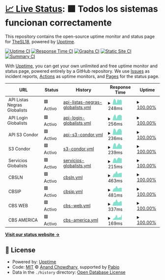 # [📈 Live Status](https://status.condorbs.net): <!--live status--> **🟩 Todos los sistemas funcionan correctamente**

This repository contains the open-source uptime monitor and status page for [TheSL18](https://status.condorbs.net), powered by [Upptime](https://github.com/upptime/upptime).

[![Uptime CI](https://github.com/TheSL18/upptime/workflows/Uptime%20CI/badge.svg)](https://github.com/TheSL18/upptime/actions?query=workflow%3A%22Uptime+CI%22)
[![Response Time CI](https://github.com/TheSL18/upptime/workflows/Response%20Time%20CI/badge.svg)](https://github.com/TheSL18/upptime/actions?query=workflow%3A%22Response+Time+CI%22)
[![Graphs CI](https://github.com/TheSL18/upptime/workflows/Graphs%20CI/badge.svg)](https://github.com/TheSL18/upptime/actions?query=workflow%3A%22Graphs+CI%22)
[![Static Site CI](https://github.com/TheSL18/upptime/workflows/Static%20Site%20CI/badge.svg)](https://github.com/TheSL18/upptime/actions?query=workflow%3A%22Static+Site+CI%22)
[![Summary CI](https://github.com/TheSL18/upptime/workflows/Summary%20CI/badge.svg)](https://github.com/TheSL18/upptime/actions?query=workflow%3A%22Summary+CI%22)

With [Upptime](https://upptime.js.org), you can get your own unlimited and free uptime monitor and status page, powered entirely by a GitHub repository. We use [Issues](https://github.com/TheSL18/upptime/issues) as incident reports, [Actions](https://github.com/TheSL18/upptime/actions) as uptime monitors, and [Pages](https://status.condorbs.net) for the status page.

<!--start: status pages-->
<!-- This summary is generated by Upptime (https://github.com/upptime/upptime) -->
<!-- Do not edit this manually, your changes will be overwritten -->
<!-- prettier-ignore -->
| URL | Status | History | Response Time | Uptime |
| --- | ------ | ------- | ------------- | ------ |
| <img alt="" src="https://icons.duckduckgo.com/ip3/null.ico" height="13"> API Listas Negras Globalists | 🟩 Activo | [api-listas-negras-globalists.yml](https://github.com/TheSL18/upptime/commits/HEAD/history/api-listas-negras-globalists.yml) | <details><summary><img alt="Response time graph" src="./graphs/api-listas-negras-globalists/response-time-week.png" height="20"> 248ms</summary><br><a href="https://status.condorbs.net/history/api-listas-negras-globalists"><img alt="Response time 211" src="https://img.shields.io/endpoint?url=https%3A%2F%2Fraw.githubusercontent.com%2FTheSL18%2Fupptime%2FHEAD%2Fapi%2Fapi-listas-negras-globalists%2Fresponse-time.json"></a><br><a href="https://status.condorbs.net/history/api-listas-negras-globalists"><img alt="24-hour response time 234" src="https://img.shields.io/endpoint?url=https%3A%2F%2Fraw.githubusercontent.com%2FTheSL18%2Fupptime%2FHEAD%2Fapi%2Fapi-listas-negras-globalists%2Fresponse-time-day.json"></a><br><a href="https://status.condorbs.net/history/api-listas-negras-globalists"><img alt="7-day response time 248" src="https://img.shields.io/endpoint?url=https%3A%2F%2Fraw.githubusercontent.com%2FTheSL18%2Fupptime%2FHEAD%2Fapi%2Fapi-listas-negras-globalists%2Fresponse-time-week.json"></a><br><a href="https://status.condorbs.net/history/api-listas-negras-globalists"><img alt="30-day response time 211" src="https://img.shields.io/endpoint?url=https%3A%2F%2Fraw.githubusercontent.com%2FTheSL18%2Fupptime%2FHEAD%2Fapi%2Fapi-listas-negras-globalists%2Fresponse-time-month.json"></a><br><a href="https://status.condorbs.net/history/api-listas-negras-globalists"><img alt="1-year response time 211" src="https://img.shields.io/endpoint?url=https%3A%2F%2Fraw.githubusercontent.com%2FTheSL18%2Fupptime%2FHEAD%2Fapi%2Fapi-listas-negras-globalists%2Fresponse-time-year.json"></a></details> | <details><summary><a href="https://status.condorbs.net/history/api-listas-negras-globalists">100.00%</a></summary><a href="https://status.condorbs.net/history/api-listas-negras-globalists"><img alt="All-time uptime 99.46%" src="https://img.shields.io/endpoint?url=https%3A%2F%2Fraw.githubusercontent.com%2FTheSL18%2Fupptime%2FHEAD%2Fapi%2Fapi-listas-negras-globalists%2Fuptime.json"></a><br><a href="https://status.condorbs.net/history/api-listas-negras-globalists"><img alt="24-hour uptime 100.00%" src="https://img.shields.io/endpoint?url=https%3A%2F%2Fraw.githubusercontent.com%2FTheSL18%2Fupptime%2FHEAD%2Fapi%2Fapi-listas-negras-globalists%2Fuptime-day.json"></a><br><a href="https://status.condorbs.net/history/api-listas-negras-globalists"><img alt="7-day uptime 100.00%" src="https://img.shields.io/endpoint?url=https%3A%2F%2Fraw.githubusercontent.com%2FTheSL18%2Fupptime%2FHEAD%2Fapi%2Fapi-listas-negras-globalists%2Fuptime-week.json"></a><br><a href="https://status.condorbs.net/history/api-listas-negras-globalists"><img alt="30-day uptime 94.24%" src="https://img.shields.io/endpoint?url=https%3A%2F%2Fraw.githubusercontent.com%2FTheSL18%2Fupptime%2FHEAD%2Fapi%2Fapi-listas-negras-globalists%2Fuptime-month.json"></a><br><a href="https://status.condorbs.net/history/api-listas-negras-globalists"><img alt="1-year uptime 99.46%" src="https://img.shields.io/endpoint?url=https%3A%2F%2Fraw.githubusercontent.com%2FTheSL18%2Fupptime%2FHEAD%2Fapi%2Fapi-listas-negras-globalists%2Fuptime-year.json"></a></details>
| <img alt="" src="https://icons.duckduckgo.com/ip3/null.ico" height="13"> API Login Globalists | 🟩 Activo | [api-login-globalists.yml](https://github.com/TheSL18/upptime/commits/HEAD/history/api-login-globalists.yml) | <details><summary><img alt="Response time graph" src="./graphs/api-login-globalists/response-time-week.png" height="20"> 256ms</summary><br><a href="https://status.condorbs.net/history/api-login-globalists"><img alt="Response time 216" src="https://img.shields.io/endpoint?url=https%3A%2F%2Fraw.githubusercontent.com%2FTheSL18%2Fupptime%2FHEAD%2Fapi%2Fapi-login-globalists%2Fresponse-time.json"></a><br><a href="https://status.condorbs.net/history/api-login-globalists"><img alt="24-hour response time 252" src="https://img.shields.io/endpoint?url=https%3A%2F%2Fraw.githubusercontent.com%2FTheSL18%2Fupptime%2FHEAD%2Fapi%2Fapi-login-globalists%2Fresponse-time-day.json"></a><br><a href="https://status.condorbs.net/history/api-login-globalists"><img alt="7-day response time 256" src="https://img.shields.io/endpoint?url=https%3A%2F%2Fraw.githubusercontent.com%2FTheSL18%2Fupptime%2FHEAD%2Fapi%2Fapi-login-globalists%2Fresponse-time-week.json"></a><br><a href="https://status.condorbs.net/history/api-login-globalists"><img alt="30-day response time 222" src="https://img.shields.io/endpoint?url=https%3A%2F%2Fraw.githubusercontent.com%2FTheSL18%2Fupptime%2FHEAD%2Fapi%2Fapi-login-globalists%2Fresponse-time-month.json"></a><br><a href="https://status.condorbs.net/history/api-login-globalists"><img alt="1-year response time 216" src="https://img.shields.io/endpoint?url=https%3A%2F%2Fraw.githubusercontent.com%2FTheSL18%2Fupptime%2FHEAD%2Fapi%2Fapi-login-globalists%2Fresponse-time-year.json"></a></details> | <details><summary><a href="https://status.condorbs.net/history/api-login-globalists">100.00%</a></summary><a href="https://status.condorbs.net/history/api-login-globalists"><img alt="All-time uptime 99.45%" src="https://img.shields.io/endpoint?url=https%3A%2F%2Fraw.githubusercontent.com%2FTheSL18%2Fupptime%2FHEAD%2Fapi%2Fapi-login-globalists%2Fuptime.json"></a><br><a href="https://status.condorbs.net/history/api-login-globalists"><img alt="24-hour uptime 100.00%" src="https://img.shields.io/endpoint?url=https%3A%2F%2Fraw.githubusercontent.com%2FTheSL18%2Fupptime%2FHEAD%2Fapi%2Fapi-login-globalists%2Fuptime-day.json"></a><br><a href="https://status.condorbs.net/history/api-login-globalists"><img alt="7-day uptime 100.00%" src="https://img.shields.io/endpoint?url=https%3A%2F%2Fraw.githubusercontent.com%2FTheSL18%2Fupptime%2FHEAD%2Fapi%2Fapi-login-globalists%2Fuptime-week.json"></a><br><a href="https://status.condorbs.net/history/api-login-globalists"><img alt="30-day uptime 94.24%" src="https://img.shields.io/endpoint?url=https%3A%2F%2Fraw.githubusercontent.com%2FTheSL18%2Fupptime%2FHEAD%2Fapi%2Fapi-login-globalists%2Fuptime-month.json"></a><br><a href="https://status.condorbs.net/history/api-login-globalists"><img alt="1-year uptime 99.45%" src="https://img.shields.io/endpoint?url=https%3A%2F%2Fraw.githubusercontent.com%2FTheSL18%2Fupptime%2FHEAD%2Fapi%2Fapi-login-globalists%2Fuptime-year.json"></a></details>
| <img alt="" src="https://icons.duckduckgo.com/ip3/null.ico" height="13"> API S3 Condor | 🟩 Activo | [api-s3-condor.yml](https://github.com/TheSL18/upptime/commits/HEAD/history/api-s3-condor.yml) | <details><summary><img alt="Response time graph" src="./graphs/api-s3-condor/response-time-week.png" height="20"> 236ms</summary><br><a href="https://status.condorbs.net/history/api-s3-condor"><img alt="Response time 223" src="https://img.shields.io/endpoint?url=https%3A%2F%2Fraw.githubusercontent.com%2FTheSL18%2Fupptime%2FHEAD%2Fapi%2Fapi-s3-condor%2Fresponse-time.json"></a><br><a href="https://status.condorbs.net/history/api-s3-condor"><img alt="24-hour response time 186" src="https://img.shields.io/endpoint?url=https%3A%2F%2Fraw.githubusercontent.com%2FTheSL18%2Fupptime%2FHEAD%2Fapi%2Fapi-s3-condor%2Fresponse-time-day.json"></a><br><a href="https://status.condorbs.net/history/api-s3-condor"><img alt="7-day response time 236" src="https://img.shields.io/endpoint?url=https%3A%2F%2Fraw.githubusercontent.com%2FTheSL18%2Fupptime%2FHEAD%2Fapi%2Fapi-s3-condor%2Fresponse-time-week.json"></a><br><a href="https://status.condorbs.net/history/api-s3-condor"><img alt="30-day response time 202" src="https://img.shields.io/endpoint?url=https%3A%2F%2Fraw.githubusercontent.com%2FTheSL18%2Fupptime%2FHEAD%2Fapi%2Fapi-s3-condor%2Fresponse-time-month.json"></a><br><a href="https://status.condorbs.net/history/api-s3-condor"><img alt="1-year response time 223" src="https://img.shields.io/endpoint?url=https%3A%2F%2Fraw.githubusercontent.com%2FTheSL18%2Fupptime%2FHEAD%2Fapi%2Fapi-s3-condor%2Fresponse-time-year.json"></a></details> | <details><summary><a href="https://status.condorbs.net/history/api-s3-condor">100.00%</a></summary><a href="https://status.condorbs.net/history/api-s3-condor"><img alt="All-time uptime 99.62%" src="https://img.shields.io/endpoint?url=https%3A%2F%2Fraw.githubusercontent.com%2FTheSL18%2Fupptime%2FHEAD%2Fapi%2Fapi-s3-condor%2Fuptime.json"></a><br><a href="https://status.condorbs.net/history/api-s3-condor"><img alt="24-hour uptime 100.00%" src="https://img.shields.io/endpoint?url=https%3A%2F%2Fraw.githubusercontent.com%2FTheSL18%2Fupptime%2FHEAD%2Fapi%2Fapi-s3-condor%2Fuptime-day.json"></a><br><a href="https://status.condorbs.net/history/api-s3-condor"><img alt="7-day uptime 100.00%" src="https://img.shields.io/endpoint?url=https%3A%2F%2Fraw.githubusercontent.com%2FTheSL18%2Fupptime%2FHEAD%2Fapi%2Fapi-s3-condor%2Fuptime-week.json"></a><br><a href="https://status.condorbs.net/history/api-s3-condor"><img alt="30-day uptime 100.00%" src="https://img.shields.io/endpoint?url=https%3A%2F%2Fraw.githubusercontent.com%2FTheSL18%2Fupptime%2FHEAD%2Fapi%2Fapi-s3-condor%2Fuptime-month.json"></a><br><a href="https://status.condorbs.net/history/api-s3-condor"><img alt="1-year uptime 99.62%" src="https://img.shields.io/endpoint?url=https%3A%2F%2Fraw.githubusercontent.com%2FTheSL18%2Fupptime%2FHEAD%2Fapi%2Fapi-s3-condor%2Fuptime-year.json"></a></details>
| <img alt="" src="https://icons.duckduckgo.com/ip3/null.ico" height="13"> S3 Condor | 🟩 Activo | [s3-condor.yml](https://github.com/TheSL18/upptime/commits/HEAD/history/s3-condor.yml) | <details><summary><img alt="Response time graph" src="./graphs/s3-condor/response-time-week.png" height="20"> 239ms</summary><br><a href="https://status.condorbs.net/history/s3-condor"><img alt="Response time 213" src="https://img.shields.io/endpoint?url=https%3A%2F%2Fraw.githubusercontent.com%2FTheSL18%2Fupptime%2FHEAD%2Fapi%2Fs3-condor%2Fresponse-time.json"></a><br><a href="https://status.condorbs.net/history/s3-condor"><img alt="24-hour response time 203" src="https://img.shields.io/endpoint?url=https%3A%2F%2Fraw.githubusercontent.com%2FTheSL18%2Fupptime%2FHEAD%2Fapi%2Fs3-condor%2Fresponse-time-day.json"></a><br><a href="https://status.condorbs.net/history/s3-condor"><img alt="7-day response time 239" src="https://img.shields.io/endpoint?url=https%3A%2F%2Fraw.githubusercontent.com%2FTheSL18%2Fupptime%2FHEAD%2Fapi%2Fs3-condor%2Fresponse-time-week.json"></a><br><a href="https://status.condorbs.net/history/s3-condor"><img alt="30-day response time 202" src="https://img.shields.io/endpoint?url=https%3A%2F%2Fraw.githubusercontent.com%2FTheSL18%2Fupptime%2FHEAD%2Fapi%2Fs3-condor%2Fresponse-time-month.json"></a><br><a href="https://status.condorbs.net/history/s3-condor"><img alt="1-year response time 213" src="https://img.shields.io/endpoint?url=https%3A%2F%2Fraw.githubusercontent.com%2FTheSL18%2Fupptime%2FHEAD%2Fapi%2Fs3-condor%2Fresponse-time-year.json"></a></details> | <details><summary><a href="https://status.condorbs.net/history/s3-condor">100.00%</a></summary><a href="https://status.condorbs.net/history/s3-condor"><img alt="All-time uptime 99.62%" src="https://img.shields.io/endpoint?url=https%3A%2F%2Fraw.githubusercontent.com%2FTheSL18%2Fupptime%2FHEAD%2Fapi%2Fs3-condor%2Fuptime.json"></a><br><a href="https://status.condorbs.net/history/s3-condor"><img alt="24-hour uptime 100.00%" src="https://img.shields.io/endpoint?url=https%3A%2F%2Fraw.githubusercontent.com%2FTheSL18%2Fupptime%2FHEAD%2Fapi%2Fs3-condor%2Fuptime-day.json"></a><br><a href="https://status.condorbs.net/history/s3-condor"><img alt="7-day uptime 100.00%" src="https://img.shields.io/endpoint?url=https%3A%2F%2Fraw.githubusercontent.com%2FTheSL18%2Fupptime%2FHEAD%2Fapi%2Fs3-condor%2Fuptime-week.json"></a><br><a href="https://status.condorbs.net/history/s3-condor"><img alt="30-day uptime 100.00%" src="https://img.shields.io/endpoint?url=https%3A%2F%2Fraw.githubusercontent.com%2FTheSL18%2Fupptime%2FHEAD%2Fapi%2Fs3-condor%2Fuptime-month.json"></a><br><a href="https://status.condorbs.net/history/s3-condor"><img alt="1-year uptime 99.62%" src="https://img.shields.io/endpoint?url=https%3A%2F%2Fraw.githubusercontent.com%2FTheSL18%2Fupptime%2FHEAD%2Fapi%2Fs3-condor%2Fuptime-year.json"></a></details>
| <img alt="" src="https://icons.duckduckgo.com/ip3/null.ico" height="13"> Servicios Globalists | 🟩 Activo | [servicios-globalists.yml](https://github.com/TheSL18/upptime/commits/HEAD/history/servicios-globalists.yml) | <details><summary><img alt="Response time graph" src="./graphs/servicios-globalists/response-time-week.png" height="20"> 215ms</summary><br><a href="https://status.condorbs.net/history/servicios-globalists"><img alt="Response time 210" src="https://img.shields.io/endpoint?url=https%3A%2F%2Fraw.githubusercontent.com%2FTheSL18%2Fupptime%2FHEAD%2Fapi%2Fservicios-globalists%2Fresponse-time.json"></a><br><a href="https://status.condorbs.net/history/servicios-globalists"><img alt="24-hour response time 235" src="https://img.shields.io/endpoint?url=https%3A%2F%2Fraw.githubusercontent.com%2FTheSL18%2Fupptime%2FHEAD%2Fapi%2Fservicios-globalists%2Fresponse-time-day.json"></a><br><a href="https://status.condorbs.net/history/servicios-globalists"><img alt="7-day response time 215" src="https://img.shields.io/endpoint?url=https%3A%2F%2Fraw.githubusercontent.com%2FTheSL18%2Fupptime%2FHEAD%2Fapi%2Fservicios-globalists%2Fresponse-time-week.json"></a><br><a href="https://status.condorbs.net/history/servicios-globalists"><img alt="30-day response time 194" src="https://img.shields.io/endpoint?url=https%3A%2F%2Fraw.githubusercontent.com%2FTheSL18%2Fupptime%2FHEAD%2Fapi%2Fservicios-globalists%2Fresponse-time-month.json"></a><br><a href="https://status.condorbs.net/history/servicios-globalists"><img alt="1-year response time 210" src="https://img.shields.io/endpoint?url=https%3A%2F%2Fraw.githubusercontent.com%2FTheSL18%2Fupptime%2FHEAD%2Fapi%2Fservicios-globalists%2Fresponse-time-year.json"></a></details> | <details><summary><a href="https://status.condorbs.net/history/servicios-globalists">100.00%</a></summary><a href="https://status.condorbs.net/history/servicios-globalists"><img alt="All-time uptime 99.46%" src="https://img.shields.io/endpoint?url=https%3A%2F%2Fraw.githubusercontent.com%2FTheSL18%2Fupptime%2FHEAD%2Fapi%2Fservicios-globalists%2Fuptime.json"></a><br><a href="https://status.condorbs.net/history/servicios-globalists"><img alt="24-hour uptime 100.00%" src="https://img.shields.io/endpoint?url=https%3A%2F%2Fraw.githubusercontent.com%2FTheSL18%2Fupptime%2FHEAD%2Fapi%2Fservicios-globalists%2Fuptime-day.json"></a><br><a href="https://status.condorbs.net/history/servicios-globalists"><img alt="7-day uptime 100.00%" src="https://img.shields.io/endpoint?url=https%3A%2F%2Fraw.githubusercontent.com%2FTheSL18%2Fupptime%2FHEAD%2Fapi%2Fservicios-globalists%2Fuptime-week.json"></a><br><a href="https://status.condorbs.net/history/servicios-globalists"><img alt="30-day uptime 94.24%" src="https://img.shields.io/endpoint?url=https%3A%2F%2Fraw.githubusercontent.com%2FTheSL18%2Fupptime%2FHEAD%2Fapi%2Fservicios-globalists%2Fuptime-month.json"></a><br><a href="https://status.condorbs.net/history/servicios-globalists"><img alt="1-year uptime 99.46%" src="https://img.shields.io/endpoint?url=https%3A%2F%2Fraw.githubusercontent.com%2FTheSL18%2Fupptime%2FHEAD%2Fapi%2Fservicios-globalists%2Fuptime-year.json"></a></details>
| <img alt="" src="https://icons.duckduckgo.com/ip3/null.ico" height="13"> CBSLN | 🟩 Activo | [cbsln.yml](https://github.com/TheSL18/upptime/commits/HEAD/history/cbsln.yml) | <details><summary><img alt="Response time graph" src="./graphs/cbsln/response-time-week.png" height="20"> 463ms</summary><br><a href="https://status.condorbs.net/history/cbsln"><img alt="Response time 504" src="https://img.shields.io/endpoint?url=https%3A%2F%2Fraw.githubusercontent.com%2FTheSL18%2Fupptime%2FHEAD%2Fapi%2Fcbsln%2Fresponse-time.json"></a><br><a href="https://status.condorbs.net/history/cbsln"><img alt="24-hour response time 494" src="https://img.shields.io/endpoint?url=https%3A%2F%2Fraw.githubusercontent.com%2FTheSL18%2Fupptime%2FHEAD%2Fapi%2Fcbsln%2Fresponse-time-day.json"></a><br><a href="https://status.condorbs.net/history/cbsln"><img alt="7-day response time 463" src="https://img.shields.io/endpoint?url=https%3A%2F%2Fraw.githubusercontent.com%2FTheSL18%2Fupptime%2FHEAD%2Fapi%2Fcbsln%2Fresponse-time-week.json"></a><br><a href="https://status.condorbs.net/history/cbsln"><img alt="30-day response time 517" src="https://img.shields.io/endpoint?url=https%3A%2F%2Fraw.githubusercontent.com%2FTheSL18%2Fupptime%2FHEAD%2Fapi%2Fcbsln%2Fresponse-time-month.json"></a><br><a href="https://status.condorbs.net/history/cbsln"><img alt="1-year response time 504" src="https://img.shields.io/endpoint?url=https%3A%2F%2Fraw.githubusercontent.com%2FTheSL18%2Fupptime%2FHEAD%2Fapi%2Fcbsln%2Fresponse-time-year.json"></a></details> | <details><summary><a href="https://status.condorbs.net/history/cbsln">100.00%</a></summary><a href="https://status.condorbs.net/history/cbsln"><img alt="All-time uptime 99.12%" src="https://img.shields.io/endpoint?url=https%3A%2F%2Fraw.githubusercontent.com%2FTheSL18%2Fupptime%2FHEAD%2Fapi%2Fcbsln%2Fuptime.json"></a><br><a href="https://status.condorbs.net/history/cbsln"><img alt="24-hour uptime 100.00%" src="https://img.shields.io/endpoint?url=https%3A%2F%2Fraw.githubusercontent.com%2FTheSL18%2Fupptime%2FHEAD%2Fapi%2Fcbsln%2Fuptime-day.json"></a><br><a href="https://status.condorbs.net/history/cbsln"><img alt="7-day uptime 100.00%" src="https://img.shields.io/endpoint?url=https%3A%2F%2Fraw.githubusercontent.com%2FTheSL18%2Fupptime%2FHEAD%2Fapi%2Fcbsln%2Fuptime-week.json"></a><br><a href="https://status.condorbs.net/history/cbsln"><img alt="30-day uptime 100.00%" src="https://img.shields.io/endpoint?url=https%3A%2F%2Fraw.githubusercontent.com%2FTheSL18%2Fupptime%2FHEAD%2Fapi%2Fcbsln%2Fuptime-month.json"></a><br><a href="https://status.condorbs.net/history/cbsln"><img alt="1-year uptime 99.12%" src="https://img.shields.io/endpoint?url=https%3A%2F%2Fraw.githubusercontent.com%2FTheSL18%2Fupptime%2FHEAD%2Fapi%2Fcbsln%2Fuptime-year.json"></a></details>
| <img alt="" src="https://icons.duckduckgo.com/ip3/null.ico" height="13"> CBSIP | 🟩 Activo | [cbsip.yml](https://github.com/TheSL18/upptime/commits/HEAD/history/cbsip.yml) | <details><summary><img alt="Response time graph" src="./graphs/cbsip/response-time-week.png" height="20"> 481ms</summary><br><a href="https://status.condorbs.net/history/cbsip"><img alt="Response time 548" src="https://img.shields.io/endpoint?url=https%3A%2F%2Fraw.githubusercontent.com%2FTheSL18%2Fupptime%2FHEAD%2Fapi%2Fcbsip%2Fresponse-time.json"></a><br><a href="https://status.condorbs.net/history/cbsip"><img alt="24-hour response time 462" src="https://img.shields.io/endpoint?url=https%3A%2F%2Fraw.githubusercontent.com%2FTheSL18%2Fupptime%2FHEAD%2Fapi%2Fcbsip%2Fresponse-time-day.json"></a><br><a href="https://status.condorbs.net/history/cbsip"><img alt="7-day response time 481" src="https://img.shields.io/endpoint?url=https%3A%2F%2Fraw.githubusercontent.com%2FTheSL18%2Fupptime%2FHEAD%2Fapi%2Fcbsip%2Fresponse-time-week.json"></a><br><a href="https://status.condorbs.net/history/cbsip"><img alt="30-day response time 542" src="https://img.shields.io/endpoint?url=https%3A%2F%2Fraw.githubusercontent.com%2FTheSL18%2Fupptime%2FHEAD%2Fapi%2Fcbsip%2Fresponse-time-month.json"></a><br><a href="https://status.condorbs.net/history/cbsip"><img alt="1-year response time 548" src="https://img.shields.io/endpoint?url=https%3A%2F%2Fraw.githubusercontent.com%2FTheSL18%2Fupptime%2FHEAD%2Fapi%2Fcbsip%2Fresponse-time-year.json"></a></details> | <details><summary><a href="https://status.condorbs.net/history/cbsip">100.00%</a></summary><a href="https://status.condorbs.net/history/cbsip"><img alt="All-time uptime 97.89%" src="https://img.shields.io/endpoint?url=https%3A%2F%2Fraw.githubusercontent.com%2FTheSL18%2Fupptime%2FHEAD%2Fapi%2Fcbsip%2Fuptime.json"></a><br><a href="https://status.condorbs.net/history/cbsip"><img alt="24-hour uptime 100.00%" src="https://img.shields.io/endpoint?url=https%3A%2F%2Fraw.githubusercontent.com%2FTheSL18%2Fupptime%2FHEAD%2Fapi%2Fcbsip%2Fuptime-day.json"></a><br><a href="https://status.condorbs.net/history/cbsip"><img alt="7-day uptime 100.00%" src="https://img.shields.io/endpoint?url=https%3A%2F%2Fraw.githubusercontent.com%2FTheSL18%2Fupptime%2FHEAD%2Fapi%2Fcbsip%2Fuptime-week.json"></a><br><a href="https://status.condorbs.net/history/cbsip"><img alt="30-day uptime 100.00%" src="https://img.shields.io/endpoint?url=https%3A%2F%2Fraw.githubusercontent.com%2FTheSL18%2Fupptime%2FHEAD%2Fapi%2Fcbsip%2Fuptime-month.json"></a><br><a href="https://status.condorbs.net/history/cbsip"><img alt="1-year uptime 97.89%" src="https://img.shields.io/endpoint?url=https%3A%2F%2Fraw.githubusercontent.com%2FTheSL18%2Fupptime%2FHEAD%2Fapi%2Fcbsip%2Fuptime-year.json"></a></details>
| <img alt="" src="https://icons.duckduckgo.com/ip3/null.ico" height="13"> CBS WEB | 🟩 Activo | [cbs-web.yml](https://github.com/TheSL18/upptime/commits/HEAD/history/cbs-web.yml) | <details><summary><img alt="Response time graph" src="./graphs/cbs-web/response-time-week.png" height="20"> 337ms</summary><br><a href="https://status.condorbs.net/history/cbs-web"><img alt="Response time 390" src="https://img.shields.io/endpoint?url=https%3A%2F%2Fraw.githubusercontent.com%2FTheSL18%2Fupptime%2FHEAD%2Fapi%2Fcbs-web%2Fresponse-time.json"></a><br><a href="https://status.condorbs.net/history/cbs-web"><img alt="24-hour response time 335" src="https://img.shields.io/endpoint?url=https%3A%2F%2Fraw.githubusercontent.com%2FTheSL18%2Fupptime%2FHEAD%2Fapi%2Fcbs-web%2Fresponse-time-day.json"></a><br><a href="https://status.condorbs.net/history/cbs-web"><img alt="7-day response time 337" src="https://img.shields.io/endpoint?url=https%3A%2F%2Fraw.githubusercontent.com%2FTheSL18%2Fupptime%2FHEAD%2Fapi%2Fcbs-web%2Fresponse-time-week.json"></a><br><a href="https://status.condorbs.net/history/cbs-web"><img alt="30-day response time 393" src="https://img.shields.io/endpoint?url=https%3A%2F%2Fraw.githubusercontent.com%2FTheSL18%2Fupptime%2FHEAD%2Fapi%2Fcbs-web%2Fresponse-time-month.json"></a><br><a href="https://status.condorbs.net/history/cbs-web"><img alt="1-year response time 390" src="https://img.shields.io/endpoint?url=https%3A%2F%2Fraw.githubusercontent.com%2FTheSL18%2Fupptime%2FHEAD%2Fapi%2Fcbs-web%2Fresponse-time-year.json"></a></details> | <details><summary><a href="https://status.condorbs.net/history/cbs-web">100.00%</a></summary><a href="https://status.condorbs.net/history/cbs-web"><img alt="All-time uptime 100.00%" src="https://img.shields.io/endpoint?url=https%3A%2F%2Fraw.githubusercontent.com%2FTheSL18%2Fupptime%2FHEAD%2Fapi%2Fcbs-web%2Fuptime.json"></a><br><a href="https://status.condorbs.net/history/cbs-web"><img alt="24-hour uptime 100.00%" src="https://img.shields.io/endpoint?url=https%3A%2F%2Fraw.githubusercontent.com%2FTheSL18%2Fupptime%2FHEAD%2Fapi%2Fcbs-web%2Fuptime-day.json"></a><br><a href="https://status.condorbs.net/history/cbs-web"><img alt="7-day uptime 100.00%" src="https://img.shields.io/endpoint?url=https%3A%2F%2Fraw.githubusercontent.com%2FTheSL18%2Fupptime%2FHEAD%2Fapi%2Fcbs-web%2Fuptime-week.json"></a><br><a href="https://status.condorbs.net/history/cbs-web"><img alt="30-day uptime 100.00%" src="https://img.shields.io/endpoint?url=https%3A%2F%2Fraw.githubusercontent.com%2FTheSL18%2Fupptime%2FHEAD%2Fapi%2Fcbs-web%2Fuptime-month.json"></a><br><a href="https://status.condorbs.net/history/cbs-web"><img alt="1-year uptime 100.00%" src="https://img.shields.io/endpoint?url=https%3A%2F%2Fraw.githubusercontent.com%2FTheSL18%2Fupptime%2FHEAD%2Fapi%2Fcbs-web%2Fuptime-year.json"></a></details>
| <img alt="" src="https://icons.duckduckgo.com/ip3/null.ico" height="13"> CBS AMERICA | 🟩 Activo | [cbs-america.yml](https://github.com/TheSL18/upptime/commits/HEAD/history/cbs-america.yml) | <details><summary><img alt="Response time graph" src="./graphs/cbs-america/response-time-week.png" height="20"> 169ms</summary><br><a href="https://status.condorbs.net/history/cbs-america"><img alt="Response time 233" src="https://img.shields.io/endpoint?url=https%3A%2F%2Fraw.githubusercontent.com%2FTheSL18%2Fupptime%2FHEAD%2Fapi%2Fcbs-america%2Fresponse-time.json"></a><br><a href="https://status.condorbs.net/history/cbs-america"><img alt="24-hour response time 305" src="https://img.shields.io/endpoint?url=https%3A%2F%2Fraw.githubusercontent.com%2FTheSL18%2Fupptime%2FHEAD%2Fapi%2Fcbs-america%2Fresponse-time-day.json"></a><br><a href="https://status.condorbs.net/history/cbs-america"><img alt="7-day response time 169" src="https://img.shields.io/endpoint?url=https%3A%2F%2Fraw.githubusercontent.com%2FTheSL18%2Fupptime%2FHEAD%2Fapi%2Fcbs-america%2Fresponse-time-week.json"></a><br><a href="https://status.condorbs.net/history/cbs-america"><img alt="30-day response time 221" src="https://img.shields.io/endpoint?url=https%3A%2F%2Fraw.githubusercontent.com%2FTheSL18%2Fupptime%2FHEAD%2Fapi%2Fcbs-america%2Fresponse-time-month.json"></a><br><a href="https://status.condorbs.net/history/cbs-america"><img alt="1-year response time 233" src="https://img.shields.io/endpoint?url=https%3A%2F%2Fraw.githubusercontent.com%2FTheSL18%2Fupptime%2FHEAD%2Fapi%2Fcbs-america%2Fresponse-time-year.json"></a></details> | <details><summary><a href="https://status.condorbs.net/history/cbs-america">100.00%</a></summary><a href="https://status.condorbs.net/history/cbs-america"><img alt="All-time uptime 100.00%" src="https://img.shields.io/endpoint?url=https%3A%2F%2Fraw.githubusercontent.com%2FTheSL18%2Fupptime%2FHEAD%2Fapi%2Fcbs-america%2Fuptime.json"></a><br><a href="https://status.condorbs.net/history/cbs-america"><img alt="24-hour uptime 100.00%" src="https://img.shields.io/endpoint?url=https%3A%2F%2Fraw.githubusercontent.com%2FTheSL18%2Fupptime%2FHEAD%2Fapi%2Fcbs-america%2Fuptime-day.json"></a><br><a href="https://status.condorbs.net/history/cbs-america"><img alt="7-day uptime 100.00%" src="https://img.shields.io/endpoint?url=https%3A%2F%2Fraw.githubusercontent.com%2FTheSL18%2Fupptime%2FHEAD%2Fapi%2Fcbs-america%2Fuptime-week.json"></a><br><a href="https://status.condorbs.net/history/cbs-america"><img alt="30-day uptime 100.00%" src="https://img.shields.io/endpoint?url=https%3A%2F%2Fraw.githubusercontent.com%2FTheSL18%2Fupptime%2FHEAD%2Fapi%2Fcbs-america%2Fuptime-month.json"></a><br><a href="https://status.condorbs.net/history/cbs-america"><img alt="1-year uptime 100.00%" src="https://img.shields.io/endpoint?url=https%3A%2F%2Fraw.githubusercontent.com%2FTheSL18%2Fupptime%2FHEAD%2Fapi%2Fcbs-america%2Fuptime-year.json"></a></details>

<!--end: status pages-->

[**Visit our status website →**](https://status.condorbs.net)

## 📄 License

- Powered by: [Upptime](https://github.com/upptime/upptime)
- Code: [MIT](./LICENSE) © [Anand Chowdhary](https://anandchowdhary.com), supported by [Pabio](https://pabio.com)
- Data in the `./history` directory: [Open Database License](https://opendatacommons.org/licenses/odbl/1-0/)

